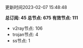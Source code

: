 更新时间2023-02-07 15:48:48

**总订阅: 45**
**总节点: 675**
**有效节点: 111**
- v2ray节点: 106
- trojan节点: 4
- ss节点: 1
